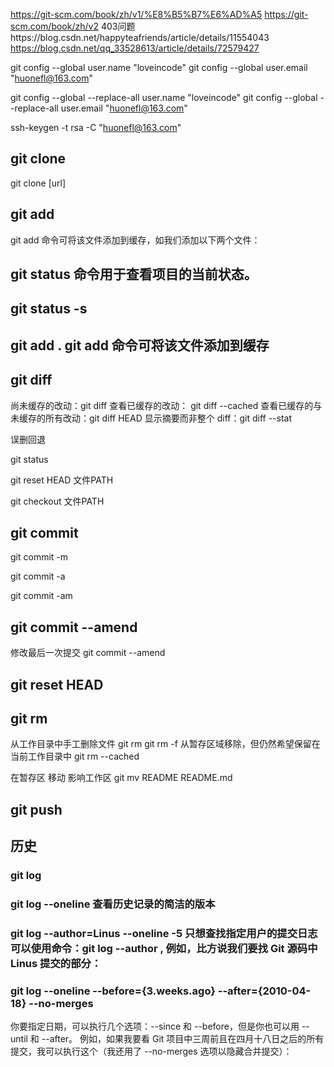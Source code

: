 https://git-scm.com/book/zh/v1/%E8%B5%B7%E6%AD%A5
https://git-scm.com/book/zh/v2
403问题https://blog.csdn.net/happyteafriends/article/details/11554043
https://blog.csdn.net/qq_33528613/article/details/72579427

git config --global user.name "loveincode"
git config --global user.email "huonefl@163.com"

git config --global --replace-all user.name "loveincode"
git config --global --replace-all user.email "huonefl@163.com"

ssh-keygen -t rsa -C "huonefl@163.com"
## git clone

  git clone [url]

## git add
  git add 命令可将该文件添加到缓存，如我们添加以下两个文件：

## git status 命令用于查看项目的当前状态。

## git status -s

## git add . git add 命令可将该文件添加到缓存

## git diff

  尚未缓存的改动：git diff
  查看已缓存的改动： git diff --cached
  查看已缓存的与未缓存的所有改动：git diff HEAD
  显示摘要而非整个 diff：git diff --stat

误删回退

git status

git reset HEAD 文件PATH

git checkout 文件PATH

## git commit

  git commit -m

  git commit -a

  git commit -am

## git commit --amend
修改最后一次提交 git commit --amend

## git reset HEAD

## git rm
从工作目录中手工删除文件
git rm <file>
git rm -f <file>
从暂存区域移除，但仍然希望保留在当前工作目录中
git rm --cached <file>

在暂存区 移动  影响工作区
git mv README  README.md

## git push

## 历史

### git log

### git log --oneline 查看历史记录的简洁的版本

### git log --author=Linus --oneline -5 只想查找指定用户的提交日志可以使用命令：git log --author , 例如，比方说我们要找 Git 源码中 Linus 提交的部分：

### git log --oneline --before={3.weeks.ago} --after={2010-04-18} --no-merges
  你要指定日期，可以执行几个选项：--since 和 --before，但是你也可以用 --until 和 --after。
  例如，如果我要看 Git 项目中三周前且在四月十八日之后的所有提交，我可以执行这个（我还用了 --no-merges 选项以隐藏合并提交）：
